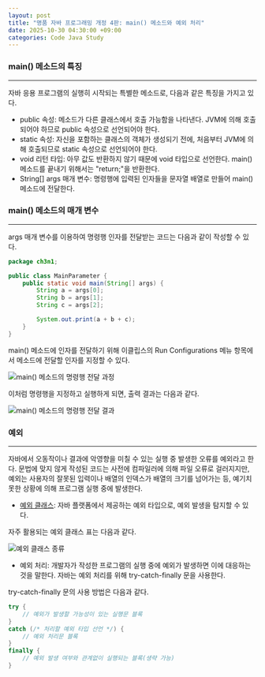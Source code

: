 ```yaml
---
layout: post
title: "명품 자바 프로그래밍 개정 4판: main() 메소드와 예외 처리"
date: 2025-10-30 04:30:00 +09:00
categories: Code Java Study
---
```


### main() 메소드의 특징
---
 자바 응용 프로그램의 실행히 시작되는 특별한 메소드로, 다음과 같은 특징을 가지고 있다.

 * public 속성: 메소드가 다른 클래스에서 호출 가능함을 나타낸다. JVM에 의해 호출되어야 하므로 public 속성으로 선언되어야 한다.
 * static 속성: 자신을 포함하는 클래스의 객체가 생성되기 전에, 처음부터 JVM에 의해 호출되므로 static 속성으로 선언되어야 한다.
 * void 리턴 타입: 아무 값도 반환하지 않기 때문에 void 타입으로 선언한다. main() 메소드를 끝내기 위해서는 "return;"을 반환한다.
 * String[] args 매개 변수: 명령행에 입력된 인자들을 문자열 배열로 만들어 main() 메소드에 전달한다.

### main() 메소드의 매개 변수
---
 args 매개 변수를 이용하여 명령행 인자를 전달받는 코드는 다음과 같이 작성할 수 있다.

```java
package ch3n1;

public class MainParameter {
	public static void main(String[] args) {
		String a = args[0];
		String b = args[1];
		String c = args[2];

		System.out.print(a + b + c);
	}
}
```

 main() 메소드에 인자를 전달하기 위해 이클립스의 Run Configurations 메뉴 항목에서 메소드에 전달할 인자를 지정할 수 있다.

![main() 메소드의 명령행 전달 과정](https://drive.google.com/thumbnail?id=1IsOlfFKn2_rOfr17xcBfmy_nB99SlRnV&sz=w1000)

 이처럼 명령행을 지정하고 실행하게 되면, 출력 결과는 다음과 같다.

![main() 메소드의 명령행 전달 결과](https://drive.google.com/thumbnail?id=1KQ6A36UxKWMZKSyCOKXZHuoUSICveSPU&sz=w1000)

### 예외
---
 자바에서 오동작이나 결과에 악영향을 미칠 수 있는 실행 중 발생한 오류를 예외라고 한다. 문법에 맞지 않게 작성된 코드는 사전에 컴파일러에 의해 파일 오류로 걸러지지만, 예외는 사용자의 잘못된 입력이나 배열의 인덱스가 배열의 크기를 넘어가는 등, 예기치 못한 상황에 의해 프로그램 실행 중에 발생한다.

 * [예외 클래스][1]: 자바 플랫폼에서 제공하는 예외 타입으로, 예외 발생을 탐지할 수 있다.

 자주 활용되는 예외 클래스 표는 다음과 같다.

![예외 클래스 종류](https://drive.google.com/thumbnail?id=1L79g1WOL8NLnfF288XmShauiIA5IEny2&sz=w1000)

 * 예외 처리: 개발자가 작성한 프로그램의 실행 중에 예외가 발생하면 이에 대응하는 것을 말한다. 자바는 예외 처리를 위해 try-catch-finally 문을 사용한다.

 try-catch-finally 문의 사용 방법은 다음과 같다.

```java
try {
	// 예외가 발생할 가능성이 있는 실행문 블록
}
catch (/* 처리할 예외 타입 선언 */) {
	// 예외 처리문 블록
}
finally {
	// 예외 발생 여부와 관계없이 실행되는 블록(생략 가능)
}
```

 [1]: https://en.wikipedia.org/wiki/Exception_handling_syntax "예외 처리를 허용하기 위해 프로그래밍 언어에서 제공하는 구조 집합으로, 프로그램 작동 중에 발생하는 오류 처리를 일반 프로세스와 분리한다."

